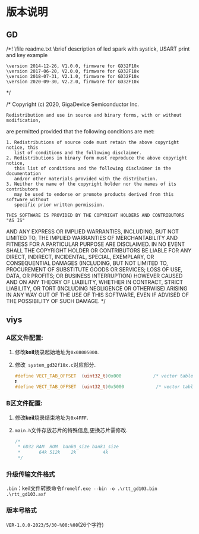 # 版本说明

## GD

/*!
    \file    readme.txt
    \brief   description of led spark with systick, USART print and key example

    \version 2014-12-26, V1.0.0, firmware for GD32F10x
    \version 2017-06-20, V2.0.0, firmware for GD32F10x
    \version 2018-07-31, V2.1.0, firmware for GD32F10x
    \version 2020-09-30, V2.2.0, firmware for GD32F10x
*/

/*
    Copyright (c) 2020, GigaDevice Semiconductor Inc.

    Redistribution and use in source and binary forms, with or without modification, 
are permitted provided that the following conditions are met:

    1. Redistributions of source code must retain the above copyright notice, this 
       list of conditions and the following disclaimer.
    2. Redistributions in binary form must reproduce the above copyright notice, 
       this list of conditions and the following disclaimer in the documentation 
       and/or other materials provided with the distribution.
    3. Neither the name of the copyright holder nor the names of its contributors 
       may be used to endorse or promote products derived from this software without 
       specific prior written permission.
    
    THIS SOFTWARE IS PROVIDED BY THE COPYRIGHT HOLDERS AND CONTRIBUTORS "AS IS" 
AND ANY EXPRESS OR IMPLIED WARRANTIES, INCLUDING, BUT NOT LIMITED TO, THE IMPLIED 
WARRANTIES OF MERCHANTABILITY AND FITNESS FOR A PARTICULAR PURPOSE ARE DISCLAIMED. 
IN NO EVENT SHALL THE COPYRIGHT HOLDER OR CONTRIBUTORS BE LIABLE FOR ANY DIRECT, 
INDIRECT, INCIDENTAL, SPECIAL, EXEMPLARY, OR CONSEQUENTIAL DAMAGES (INCLUDING, BUT 
NOT LIMITED TO, PROCUREMENT OF SUBSTITUTE GOODS OR SERVICES; LOSS OF USE, DATA, OR 
PROFITS; OR BUSINESS INTERRUPTION) HOWEVER CAUSED AND ON ANY THEORY OF LIABILITY, 
WHETHER IN CONTRACT, STRICT LIABILITY, OR TORT (INCLUDING NEGLIGENCE OR OTHERWISE) 
ARISING IN ANY WAY OUT OF THE USE OF THIS SOFTWARE, EVEN IF ADVISED OF THE POSSIBILITY 
OF SUCH DAMAGE.
*/

## viys

### A区文件配置:

1. 修改**keil**烧录起始地址为`0x08005000`.

2. 修改` system_gd32f10x.c`对应部分.

   ```c
   #define VECT_TAB_OFFSET  (uint32_t)0x000            /* vector table base offset */
   ⏬
   #define VECT_TAB_OFFSET  (uint32_t)0x5000            /* vector table base offset */
   ```

### B区文件配置:

1. 修改**keil**烧录结束地址为`0x4FFF`.

2. `main.h`文件存放芯片的特殊信息,更换芯片需修改.

   ```c
   /*
    * GD32 RAM	ROM  bank0_size bank1_size
    * 		64k	512k 	2k			4k
    */
   ```


### 升级传输文件格式

`.bin`：keil文件转换命令`fromelf.exe --bin -o .\rtt_gd103.bin .\rtt_gd103.axf`

### 版本号格式

`VER-1.0.0-2023/5/30-%00:%08`(26个字符)